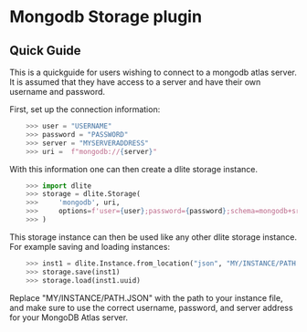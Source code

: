 Mongodb Storage plugin
===============

Quick Guide
-------

This is a quickguide for users wishing to connect to a mongodb atlas server. It is assumed that they have access 
to a server and have their own username and password.

First, set up the connection information:

```python
    >>> user = "USERNAME"
    >>> password = "PASSWORD"
    >>> server = "MYSERVERADDRESS"
    >>> uri =  f"mongodb://{server}"
```
With this information one can then create a dlite storage instance. 

```python
    >>> import dlite
    >>> storage = dlite.Storage(
    >>>     'mongodb', uri,
    >>>     options=f'user={user};password={password};schema=mongodb+srv'
    >>> )
```

This storage instance can then be used like any other dlite storage instance.
For example saving and loading instances: 

```python
    >>> inst1 = dlite.Instance.from_location("json", "MY/INSTANCE/PATH.JSON")
    >>> storage.save(inst1)
    >>> storage.load(inst1.uuid)
```

Replace "MY/INSTANCE/PATH.JSON" with the path to your instance file, and make sure to use the correct username, password, and server address for your MongoDB Atlas server.
